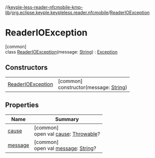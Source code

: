 //[keyple-less-reader-nfcmobile-kmp-lib](../../../index.md)/[org.eclipse.keyple.keypleless.reader.nfcmobile](../index.md)/[ReaderIOException](index.md)

# ReaderIOException

[common]\
class [ReaderIOException](index.md)(message: [String](https://kotlinlang.org/api/latest/jvm/stdlib/kotlin/-string/index.html)) : [Exception](https://kotlinlang.org/api/latest/jvm/stdlib/kotlin/-exception/index.html)

## Constructors

| | |
|---|---|
| [ReaderIOException](-reader-i-o-exception.md) | [common]<br>constructor(message: [String](https://kotlinlang.org/api/latest/jvm/stdlib/kotlin/-string/index.html)) |

## Properties

| Name | Summary |
|---|---|
| [cause](../-card-i-o-exception/index.md#-654012527%2FProperties%2F345188675) | [common]<br>open val [cause](../-card-i-o-exception/index.md#-654012527%2FProperties%2F345188675): [Throwable](https://kotlinlang.org/api/latest/jvm/stdlib/kotlin/-throwable/index.html)? |
| [message](../-card-i-o-exception/index.md#1824300659%2FProperties%2F345188675) | [common]<br>open val [message](../-card-i-o-exception/index.md#1824300659%2FProperties%2F345188675): [String](https://kotlinlang.org/api/latest/jvm/stdlib/kotlin/-string/index.html)? |
